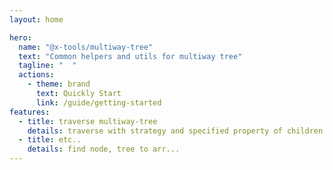 ```yaml
---
layout: home

hero:
  name: "@x-tools/multiway-tree"
  text: "Common helpers and utils for multiway tree"
  tagline: "  "
  actions:
    - theme: brand
      text: Quickly Start
      link: /guide/getting-started
features:
  - title: traverse multiway-tree
    details: traverse with strategy and specified property of children
  - title: etc..
    details: find node, tree to arr...
---
```

